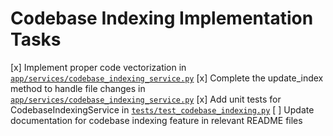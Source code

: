 # Codebase Indexing Implementation Tasks

[x] Implement proper code vectorization in [`app/services/codebase_indexing_service.py`](ai_dev_bot_platform/app/services/codebase_indexing_service.py)
[x] Complete the update_index method to handle file changes in [`app/services/codebase_indexing_service.py`](ai_dev_bot_platform/app/services/codebase_indexing_service.py)
[x] Add unit tests for CodebaseIndexingService in [`tests/test_codebase_indexing.py`](ai_dev_bot_platform/tests/test_codebase_indexing.py)
[ ] Update documentation for codebase indexing feature in relevant README files